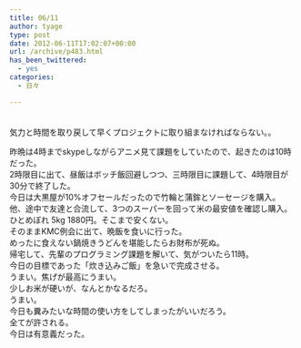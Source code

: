 ```yaml
---
title: 06/11
author: tyage
type: post
date: 2012-06-11T17:02:07+00:00
url: /archive/p483.html
has_been_twittered:
  - yes
categories:
  - 日々

---
```

<p>　<br />
気力と時間を取り戻して早くプロジェクトに取り組まなければならない。。</p>
<p>昨晩は4時までskypeしながらアニメ見て課題をしていたので、起きたのは10時だった。<br />
2時限目に出て、昼飯はボッチ飯回避しつつ、三時限目に課題して、4時限目が30分で終了した。<br />
今日は大黒屋が10%オフセールだったので竹輪と蒲鉾とソーセージを購入。<br />
他、途中で友達と合流して、3つのスーパーを回って米の最安値を確認し購入。<br />
ひとめぼれ 5kg 1880円。そこまで安くない。<br />
そのままKMC例会に出て、晩飯を食いに行った。<br />
めったに食えない鍋焼きうどんを堪能したらお財布が死ぬ。<br />
帰宅して、先輩のプログラミング課題を解いて、気がついたら11時。<br />
今日の目標であった「炊き込みご飯」を急いで完成させる。<br />
うまい。焦げが最高にうまい。<br />
少しお米が硬いが、なんとかなるだろ。<br />
うまい。<br />
今日も糞みたいな時間の使い方をしてしまったがいいだろう。<br />
全てが許される。<br />
今日は有意義だった。</p>

